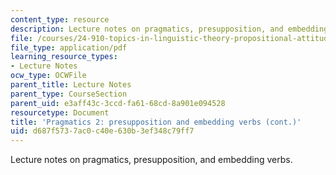 ```yaml
---
content_type: resource
description: Lecture notes on pragmatics, presupposition, and embedding verbs.
file: /courses/24-910-topics-in-linguistic-theory-propositional-attitudes-spring-2009/d687f5737ac0c40e630b3ef348c79ff7_MIT24_910s09_lec11.pdf
file_type: application/pdf
learning_resource_types:
- Lecture Notes
ocw_type: OCWFile
parent_title: Lecture Notes
parent_type: CourseSection
parent_uid: e3aff43c-3ccd-fa61-68cd-8a901e094528
resourcetype: Document
title: 'Pragmatics 2: presupposition and embedding verbs (cont.)'
uid: d687f573-7ac0-c40e-630b-3ef348c79ff7
---
```

Lecture notes on pragmatics, presupposition, and embedding verbs.
